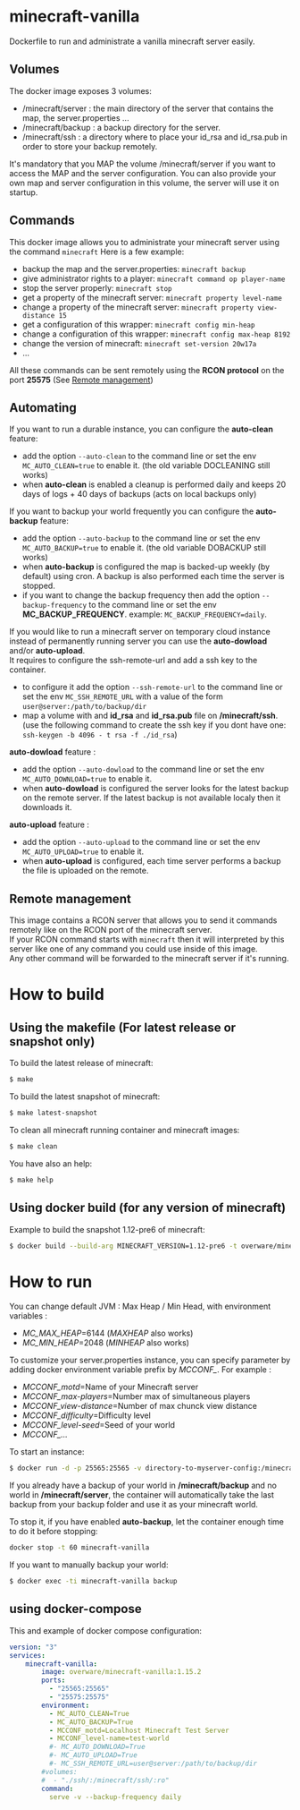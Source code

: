 # minecraft-vanilla
Dockerfile to run and administrate a vanilla minecraft server easily.

## Volumes
The docker image exposes 3 volumes:
  - /minecraft/server  : the main directory of the server that contains the map, the server.properties ...
  - /minecraft/backup : a backup directory for the server.
  - /minecraft/ssh : a directory where to place your id_rsa and id_rsa.pub in order to store your backup remotely.

It's mandatory that you MAP the volume /minecraft/server if you want to access the MAP and the server configuration.
You can also provide your own map and server configuration in this volume, the server will use it on startup.

## Commands
This docker image allows you to administrate your minecraft server using the command `minecraft`
Here is a few example:
  - backup the map and the server.properties: `minecraft backup`
  - give administrator rights to a player: `minecraft command op player-name`
  - stop the server properly: `minecraft stop`
  - get a property of the minecraft server: `minecraft property level-name`
  - change a property of the minecraft server: `minecraft property view-distance 15`
  - get a configuration of this wrapper: `minecraft config min-heap`
  - change a configuration of this wrapper: `minecraft config max-heap 8192`
  - change the version of minecraft: `minecraft set-version 20w17a`
  - ...

All these commands can be sent remotely using the **RCON protocol** on the port **25575** (See [Remote management](#remote-management))

## Automating

If you want to run a durable instance, you can configure the **auto-clean** feature:
  - add the option `--auto-clean` to the command line or set the env `MC_AUTO_CLEAN=true` to enable it. (the old variable DOCLEANING still works)
  - when **auto-clean** is enabled a cleanup is performed daily and keeps 20 days of logs + 40 days of backups (acts on local backups only)

If you want to backup your world frequently you can configure the **auto-backup** feature:
  - add the option `--auto-backup` to the command line or set the env `MC_AUTO_BACKUP=true` to enable it. (the old variable DOBACKUP still works)
  - when **auto-backup** is configured the map is backed-up weekly (by default) using cron. A backup is also performed each time the server is stopped.
  - if you want to change the backup frequency then add the option `--backup-frequency` to the command line or set the env **MC_BACKUP_FREQUENCY**. example: `MC_BACKUP_FREQUENCY=daily`.

If you would like to run a minecraft server on temporary cloud instance instead of permanently running server you can use the **auto-dowload** and/or **auto-upload**.  
It requires to configure the ssh-remote-url and add a ssh key to the container.
  - to configure it add the option `--ssh-remote-url` to the command line or set the env `MC_SSH_REMOTE_URL` with a value of the form `user@server:/path/to/backup/dir`
  - map a volume with and **id_rsa** and **id_rsa.pub** file on **/minecraft/ssh**. (use the following command to create the ssh key if you dont have one: `ssh-keygen -b 4096 -
t rsa -f ./id_rsa`)

**auto-dowload** feature :
  - add the option `--auto-dowload` to the command line or set the env `MC_AUTO_DOWNLOAD=true` to enable it.
  - when **auto-dowload** is configured the server looks for the latest backup on the remote server. If the latest backup is not available localy then it downloads it.

**auto-upload** feature :
  - add the option `--auto-upload` to the command line or set the env `MC_AUTO_UPLOAD=true` to enable it.
  - when **auto-upload** is configured, each time server performs a backup the file is uploaded on the remote.

## Remote management

This image contains a RCON server that allows you to send it commands remotely like on the RCON port of the minecraft server.  
If your RCON command starts with `minecraft` then it will interpreted by this server like one of any command you could use inside of this image.  
Any other command will be forwarded to the minecraft server if it's running.

# How to build
## Using the makefile (For latest release or snapshot only)
To build the latest release of minecraft:
```bash
$ make
```
To build the latest snapshot of minecraft:
```bash
$ make latest-snapshot
```
To clean all minecraft running container and minecraft images:
```bash
$ make clean
```
You have also an help:
```bash
$ make help
```
## Using docker build (for any version of minecraft)
Example to build the snapshot 1.12-pre6 of minecraft:
```bash
$ docker build --build-arg MINECRAFT_VERSION=1.12-pre6 -t overware/minecraft-vanilla:1.12-pre6 ./
```

# How to run

You can change default JVM : Max Heap / Min Head, with environment variables :
  - *MC_MAX_HEAP*=6144 (*MAXHEAP* also works)
  - *MC_MIN_HEAP*=2048 (*MINHEAP* also works)

To customize your server.properties instance, you can specify parameter by adding docker environment variable prefix by *MCCONF_*.
For example :
  - *MCCONF_motd*=Name of your Minecraft server
  - *MCCONF_max-players*=Number max of simultaneous players
  - *MCCONF_view-distance*=Number of max chunck view distance
  - *MCCONF_difficulty*=Difficulty level
  - *MCCONF_level-seed*=Seed of your world
  - *MCCONF_...*

To start an instance:
```bash
$ docker run -d -p 25565:25565 -v directory-to-myserver-config:/minecraft/server -v directory-to-store-backups:/minecraft/backup --name minecraft-vanilla overware/minecraft-vanilla:latest
```

If you already have a backup of your world in **/minecraft/backup** and no world in **/minecraft/server**, the container will automatically take the last backup from your backup folder and use it as your minecraft world.

To stop it, if you have enabled **auto-backup**, let the container enough time to do it before stopping:
```bash
docker stop -t 60 minecraft-vanilla
```

If you want to manually backup your world:
```bash
$ docker exec -ti minecraft-vanilla backup
```

## using docker-compose

This and example of docker compose configuration:

```yml
version: "3"
services:
    minecraft-vanilla:
        image: overware/minecraft-vanilla:1.15.2
        ports:
          - "25565:25565"
          - "25575:25575"
        environment:
          - MC_AUTO_CLEAN=True
          - MC_AUTO_BACKUP=True
          - MCCONF_motd=Localhost Minecraft Test Server
          - MCCONF_level-name=test-world
          #- MC_AUTO_DOWNLOAD=True
          #- MC_AUTO_UPLOAD=True
          #- MC_SSH_REMOTE_URL=user@server:/path/to/backup/dir
        #volumes:
        #  - "./ssh/:/minecraft/ssh/:ro"
        command: 
          serve -v --backup-frequency daily

```
